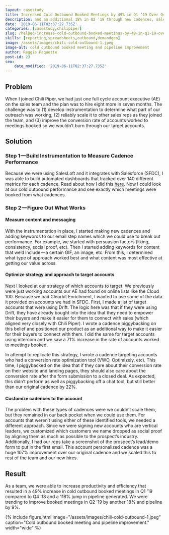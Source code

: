 ```yaml
---
layout: casestudy
title: Increased Cold Outbound Booked Meetings by 49% in Q1 ’19 Over Q4 ‘18
description: and an additional 18% in Q2 ’19 through new cadences, sales analysis, and strategy.
date: '2019-06-11T02:37:27.735Z'
categories: [casestudy,chilipiper]
slug: /helped-increase-cold-outbound-booked-meetings-by-49-in-q1-19-over-q4-18
skills: [reporting,spreadsheets,outbound,demandgen]
image: /assets/images/chili-cold-outbound-1.jpeg
image-alt: cold outbound booked meeting and pipeline improvement
author: Reggie Paquette
post-id: 23
seo:
    date_modified: '2019-06-11T02:37:27.735Z'
---
```


## Problem

When I joined Chili Piper, we had just one full cycle account executive (AE) on the sales team and the plan was to hire eight more in seven months. The challenge was to (1) develop instrumentation to determine what part of our outreach was working, (2) reliably scale it to other sales reps as they joined the team, and (3) improve the conversion rate of accounts worked to meetings booked so we wouldn’t burn through our target accounts.

## Solution

### Step 1 — Build Instrumentation to Measure Cadence Performance

Because we were using SalesLoft and it integrates with Salesforce (SFDC), I was able to build automated dashboards that tracked over 140 different metrics for each cadence. Read about how I did this [here](/automating-salesloft-cadence-metrics-into-google-sheets). Now I could look at our cold outbound performance and see exactly which meetings were booked from what cadences.

### Step 2 — Figure Out What Works

#### Measure content and messaging

With the instrumentation in place, I started making new cadences and adding keywords to our email step names which we could use to break out performance. For example, we started with persuasion factors (liking, consistency, social proof, etc). Then I started adding keywords for content that we’d include — a certain GIF, an image, etc. From this, I determined what type of approach worked best and what content was most effective at getting our value across.

#### Optimize strategy and approach to target accounts

Next I looked at our strategy of which accounts to target. We previously were just working accounts our AE had found on online lists like the Cloud 100. Because we had Clearbit Enrichment, I wanted to use some of the data it provided on accounts we had in SFDC. First, I made a list of target accounts that were using Drift. The logic here was that if they were using Drift, they have already bought into the idea that they need to empower their buyers and make it easier for them to connect with sales (which aligned very closely with Chili Piper). I wrote a cadence piggybacking on this belief and positioned our product as an additional way to make it easier for their buyers to connect with them. I did the same for target accounts using intercom and we saw a 71% increase in the rate of accounts worked to meetings booked.

In attempt to replicate this strategy, I wrote a cadence targeting accounts who had a conversion rate optimization tool (VWO, Optimizely, etc). This time, I piggybacked on the idea that if they care about their conversion rate on their website and landing pages, they should also care about the conversion rate after the form submission to a closed deal. As expected, this didn’t perform as well as piggybacking off a chat tool, but still better than our original cadence by 22%.

#### Customize cadences to the account

The problem with these types of cadences were we couldn’t scale them, but they remained in our back pocket when we could use them. For accounts that weren’t using either of these identified tools, we needed a different approach. Since we were signing new accounts who are vertical leaders, we customized which customers we name dropped as social proof by aligning them as much as possible to the prospect’s industry. Additionally, I had our reps take a screenshot of the prospect’s lead/demo form to put in the first email. This account personalized cadence was a huge 107% improvement over our original cadence and we scaled this to rest of the team and our new hires.

## Result

As a team, we were able to increase productivity and efficiency that resulted in a 49% increase in cold outbound booked meetings in Q1 ’19 compared to Q4 ’18 and a 118% jump in pipeline generated. We were trending to improve booked meetings in Q2 ’19 by another 18% and pipeline by 9%.

{% include figure.html image="/assets/images/chili-cold-outbound-1.jpeg" caption="Cold outbound booked meeting and pipeline improvement." width="wide" %}
